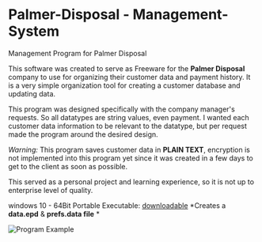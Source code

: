# Palmer-Disposal - Management-System
Management Program for Palmer Disposal

This software was created to serve as Freeware for the **Palmer Disposal** company to use for organizing their customer data and payment history.
It is a very simple organization tool for creating a customer database and updating data.

This program was designed specifically with the company manager's requests. So all datatypes are string values, even payment.
I wanted each customer data information to be relevant to the datatype, but per request made the program around the desired design.

*Warning:* This program saves customer data in **PLAIN TEXT**, encryption is not implemented into this program yet since it was created in a few days to get to the client as soon as possible.

This served as a personal project and learning experience, so it is not up to enterprise level of quality.

windows 10 - 64Bit Portable Executable: [downloadable](https://drive.google.com/open?id=1CbAEY4IplDDHxoaBZWQGZnPuIByZuK6Z)
*Creates a **data.epd** & **prefs.data file** *

![Program Example](https://i.imgur.com/52Bp70b.jpg)
